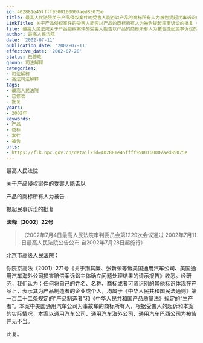 ```yaml
---
id: 402881e45ffff9500160007aed85075e
title: 最高人民法院关于产品侵权案件的受害人能否以产品的商标所有人为被告提起民事诉讼的批复
LinkTitle: 关于产品侵权案件的受害人能否以产品的商标所有人为被告提起民事诉讼的批复（2002）
file: 最高人民法院关于产品侵权案件的受害人能否以产品的商标所有人为被告提起民事诉讼的批复_20020711_402881e45ffff9500160007aed85075e.docx
author: 最高人民法院
date: '2002-07-11'
publication_date: '2002-07-11'
effective_date: '2002-07-28'
status: 已修改
group: 司法解释
categories:
- 司法解释
- 高法司法解释
tags:
- 最高人民法院
- 已修改
- 批复
years:
- 2002年
keywords:
- 产品
- 商标
- 案件
- 被告
urls:
- https://flk.npc.gov.cn/detail?id=402881e45ffff9500160007aed85075e
---
```


最高人民法院

关于产品侵权案件的受害人能否以

产品的商标所有人为被告

提起民事诉讼的批复

**法释〔2002〕22号**

> （2002年7月4日最高人民法院审判委员会第1229次会议通过 2002年7月11日最高人民法院公告公布 自2002年7月28日起施行）

北京市高级人民法院：

你院京高法〔2001〕271号《关于荆其廉、张新荣等诉美国通用汽车公司、美国通用汽车海外公司损害赔偿案诉讼主体确立问题处理结果的请示报告》收悉。经研究，我们认为：任何将自己的姓名、名称、商标或者可资识别的其他标识体现在产品上，表示其为产品制造者的企业或个人，均属于《中华人民共和国民法通则》第一百二十二条规定的“产品制造者”和《中华人民共和国产品质量法》规定的“生产者”。本案中美国通用汽车公司为事故车的商标所有人，根据受害人的起诉和本案的实际情况，本案以通用汽车公司、通用汽车海外公司、通用汽车巴西公司为被告并无不当。

此复。
